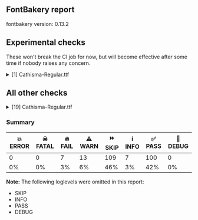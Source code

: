 ## FontBakery report

fontbakery version: 0.13.2





## Experimental checks

These won't break the CI job for now, but will become effective after some time if nobody raises any concern.


<details><summary>[1] Cathisma-Regular.ttf</summary>
<div>
<details>
    <summary>🔥 <b>FAIL</b> Check base characters have non-zero advance width. <a href="https://fontbakery.readthedocs.io/en/stable/fontbakery/checks/universal.html#base-has-width">base_has_width</a></summary>
    <div>







* 🔥 **FAIL** <p>The following glyphs had zero advance width:
- uniE005 (U+E005)</p>
 [code: zero-width-bases]



</div>
</details>
</div>
</details>




## All other checks



<details><summary>[19] Cathisma-Regular.ttf</summary>
<div>
<details>
    <summary>🔥 <b>FAIL</b> Checking OS/2 usWinAscent & usWinDescent. <a href="https://fontbakery.readthedocs.io/en/stable/fontbakery/checks/universal.html#family-win-ascent-and-descent">family/win_ascent_and_descent</a></summary>
    <div>







* 🔥 **FAIL** <p>OS/2.usWinAscent value should be equal or greater than 1041, but got 1020 instead</p>
 [code: ascent]



* 🔥 **FAIL** <p>OS/2.usWinDescent value should be equal or greater than 260, but got 250 instead</p>
 [code: descent]



</div>
</details>

<details>
    <summary>🔥 <b>FAIL</b> Checking Vertical Metric Linegaps. <a href="https://fontbakery.readthedocs.io/en/stable/fontbakery/checks/universal.html#linegaps">linegaps</a></summary>
    <div>







* 🔥 **FAIL** <p>hhea lineGap is not equal to 0.</p>
<p><em>Overridden</em>: This check was originally a WARN but was
overridden by the universal profile:
For Google Fonts, all messages from this check are considered FAILs.</p>
 [code: hhea]



</div>
</details>

<details>
    <summary>🔥 <b>FAIL</b> Shapes languages in all GF glyphsets. <a href="https://fontbakery.readthedocs.io/en/stable/fontbakery/checks/googlefonts.html#googlefonts-glyphsets-shape-languages">googlefonts/glyphsets/shape_languages</a></summary>
    <div>







* 🔥 **FAIL** <p>GF_TransLatin_Arabic glyphset:</p>
<table>
<thead>
<tr>
<th align="left">FAIL messages</th>
<th align="left">Languages</th>
</tr>
</thead>
<tbody>
<tr>
<td align="left">Mandatory orthography codepoints:</td>
<td align="left"></td>
</tr>
<tr>
<td align="left">The following base characters are missing from the font: Ҁ, Ꙁ, ꙃ, ѫ, ꙁ, ҁ, Ѭ, ѭ, ѩ, Ѫ, Ꙃ, Ѩ</td>
<td align="left">cu_Cyrl (Church Slavic)</td>
</tr>
</tbody>
</table>
 [code: failed-language-shaping]



</div>
</details>

<details>
    <summary>🔥 <b>FAIL</b> Check Google Fonts glyph coverage. <a href="https://fontbakery.readthedocs.io/en/stable/fontbakery/checks/googlefonts.html#googlefonts-glyph-coverage">googlefonts/glyph_coverage</a></summary>
    <div>







* 🔥 **FAIL** <p>Missing required codepoints:</p>
<pre><code>- 0x0023 (NUMBER SIGN)


- 0x0024 (DOLLAR SIGN)


- 0x0025 (PERCENT SIGN)


- 0x0026 (AMPERSAND)


- 0x002B (PLUS SIGN)


- 0x0030 (DIGIT ZERO)


- 0x0031 (DIGIT ONE)


- 0x0032 (DIGIT TWO)


- 0x0033 (DIGIT THREE)


- 0x0034 (DIGIT FOUR)


- 0x0035 (DIGIT FIVE)


- 0x0036 (DIGIT SIX)


- 0x0037 (DIGIT SEVEN)


- 0x0038 (DIGIT EIGHT)


- 0x0039 (DIGIT NINE)


- 0x003C (LESS-THAN SIGN)


- 0x003D (EQUALS SIGN)


- 0x003E (GREATER-THAN SIGN)


- 0x003F (QUESTION MARK)


- 0x0040 (COMMERCIAL AT)


- 0x0041 (LATIN CAPITAL LETTER A)


- 0x0042 (LATIN CAPITAL LETTER B)


- 0x0043 (LATIN CAPITAL LETTER C)


- 0x0044 (LATIN CAPITAL LETTER D)


- 0x0045 (LATIN CAPITAL LETTER E)


- 0x0046 (LATIN CAPITAL LETTER F)


- 0x0047 (LATIN CAPITAL LETTER G)


- 0x0048 (LATIN CAPITAL LETTER H)


- 0x0049 (LATIN CAPITAL LETTER I)


- 0x004A (LATIN CAPITAL LETTER J)


- 0x004B (LATIN CAPITAL LETTER K)


- 0x004C (LATIN CAPITAL LETTER L)


- 0x004D (LATIN CAPITAL LETTER M)


- 0x004E (LATIN CAPITAL LETTER N)


- 0x004F (LATIN CAPITAL LETTER O)


- 0x0050 (LATIN CAPITAL LETTER P)


- 0x0051 (LATIN CAPITAL LETTER Q)


- 0x0052 (LATIN CAPITAL LETTER R)


- 0x0053 (LATIN CAPITAL LETTER S)


- 0x0054 (LATIN CAPITAL LETTER T)


- 0x0055 (LATIN CAPITAL LETTER U)


- 0x0056 (LATIN CAPITAL LETTER V)


- 0x0057 (LATIN CAPITAL LETTER W)


- 0x0058 (LATIN CAPITAL LETTER X)


- 0x0059 (LATIN CAPITAL LETTER Y)


- 0x005A (LATIN CAPITAL LETTER Z)


- 0x005C (REVERSE SOLIDUS)


- 0x005E (CIRCUMFLEX ACCENT)


- 0x005F (LOW LINE)


- 0x0061 (LATIN SMALL LETTER A)


- 0x0062 (LATIN SMALL LETTER B)


- 0x0063 (LATIN SMALL LETTER C)


- 0x0064 (LATIN SMALL LETTER D)


- 0x0065 (LATIN SMALL LETTER E)


- 0x0066 (LATIN SMALL LETTER F)


- 0x0067 (LATIN SMALL LETTER G)


- 0x0068 (LATIN SMALL LETTER H)


- 0x0069 (LATIN SMALL LETTER I)


- 0x006A (LATIN SMALL LETTER J)


- 0x006B (LATIN SMALL LETTER K)


- 0x006C (LATIN SMALL LETTER L)


- 0x006D (LATIN SMALL LETTER M)


- 0x006E (LATIN SMALL LETTER N)


- 0x006F (LATIN SMALL LETTER O)


- 0x0070 (LATIN SMALL LETTER P)


- 0x0071 (LATIN SMALL LETTER Q)


- 0x0072 (LATIN SMALL LETTER R)


- 0x0073 (LATIN SMALL LETTER S)


- 0x0074 (LATIN SMALL LETTER T)


- 0x0075 (LATIN SMALL LETTER U)


- 0x0076 (LATIN SMALL LETTER V)


- 0x0077 (LATIN SMALL LETTER W)


- 0x0078 (LATIN SMALL LETTER X)


- 0x0079 (LATIN SMALL LETTER Y)


- 0x007A (LATIN SMALL LETTER Z)


- 0x007B (LEFT CURLY BRACKET)


- 0x007C (VERTICAL LINE)


- 0x007D (RIGHT CURLY BRACKET)


- 0x007E (TILDE)


- 0x00A1 (INVERTED EXCLAMATION MARK)


- 0x00A2 (CENT SIGN)


- 0x00A3 (POUND SIGN)


- 0x00A5 (YEN SIGN)


- 0x00A7 (SECTION SIGN)


- 0x00A8 (DIAERESIS)


- 0x00A9 (COPYRIGHT SIGN)


- 0x00AA (FEMININE ORDINAL INDICATOR)


- 0x00AE (REGISTERED SIGN)


- 0x00AF (MACRON)


- 0x00B0 (DEGREE SIGN)


- 0x00B4 (ACUTE ACCENT)


- 0x00B8 (CEDILLA)


- 0x00BA (MASCULINE ORDINAL INDICATOR)


- 0x00BF (INVERTED QUESTION MARK)


- 0x00C0 (LATIN CAPITAL LETTER A WITH GRAVE)


- 0x00C1 (LATIN CAPITAL LETTER A WITH ACUTE)


- 0x00C2 (LATIN CAPITAL LETTER A WITH CIRCUMFLEX)


- 0x00C3 (LATIN CAPITAL LETTER A WITH TILDE)


- 0x00C4 (LATIN CAPITAL LETTER A WITH DIAERESIS)


- 0x00C5 (LATIN CAPITAL LETTER A WITH RING ABOVE)


- 0x00C6 (LATIN CAPITAL LETTER AE)


- 0x00C7 (LATIN CAPITAL LETTER C WITH CEDILLA)


- 0x00C8 (LATIN CAPITAL LETTER E WITH GRAVE)


- 0x00C9 (LATIN CAPITAL LETTER E WITH ACUTE)


- 0x00CA (LATIN CAPITAL LETTER E WITH CIRCUMFLEX)


- 0x00CB (LATIN CAPITAL LETTER E WITH DIAERESIS)


- 0x00CC (LATIN CAPITAL LETTER I WITH GRAVE)


- 0x00CD (LATIN CAPITAL LETTER I WITH ACUTE)


- 0x00CE (LATIN CAPITAL LETTER I WITH CIRCUMFLEX)


- 0x00CF (LATIN CAPITAL LETTER I WITH DIAERESIS)


- 0x00D0 (LATIN CAPITAL LETTER ETH)


- 0x00D1 (LATIN CAPITAL LETTER N WITH TILDE)


- 0x00D2 (LATIN CAPITAL LETTER O WITH GRAVE)


- 0x00D3 (LATIN CAPITAL LETTER O WITH ACUTE)


- 0x00D4 (LATIN CAPITAL LETTER O WITH CIRCUMFLEX)


- 0x00D5 (LATIN CAPITAL LETTER O WITH TILDE)


- 0x00D6 (LATIN CAPITAL LETTER O WITH DIAERESIS)


- 0x00D7 (MULTIPLICATION SIGN)


- 0x00D8 (LATIN CAPITAL LETTER O WITH STROKE)


- 0x00D9 (LATIN CAPITAL LETTER U WITH GRAVE)


- 0x00DA (LATIN CAPITAL LETTER U WITH ACUTE)


- 0x00DB (LATIN CAPITAL LETTER U WITH CIRCUMFLEX)


- 0x00DC (LATIN CAPITAL LETTER U WITH DIAERESIS)


- 0x00DD (LATIN CAPITAL LETTER Y WITH ACUTE)


- 0x00DE (LATIN CAPITAL LETTER THORN)


- 0x00DF (LATIN SMALL LETTER SHARP S)


- 0x00E0 (LATIN SMALL LETTER A WITH GRAVE)


- 0x00E1 (LATIN SMALL LETTER A WITH ACUTE)


- 0x00E2 (LATIN SMALL LETTER A WITH CIRCUMFLEX)


- 0x00E3 (LATIN SMALL LETTER A WITH TILDE)


- 0x00E4 (LATIN SMALL LETTER A WITH DIAERESIS)


- 0x00E5 (LATIN SMALL LETTER A WITH RING ABOVE)


- 0x00E6 (LATIN SMALL LETTER AE)


- 0x00E7 (LATIN SMALL LETTER C WITH CEDILLA)


- 0x00E8 (LATIN SMALL LETTER E WITH GRAVE)


- 0x00E9 (LATIN SMALL LETTER E WITH ACUTE)


- 0x00EA (LATIN SMALL LETTER E WITH CIRCUMFLEX)


- 0x00EB (LATIN SMALL LETTER E WITH DIAERESIS)


- 0x00EC (LATIN SMALL LETTER I WITH GRAVE)


- 0x00ED (LATIN SMALL LETTER I WITH ACUTE)


- 0x00EE (LATIN SMALL LETTER I WITH CIRCUMFLEX)


- 0x00EF (LATIN SMALL LETTER I WITH DIAERESIS)


- 0x00F0 (LATIN SMALL LETTER ETH)


- 0x00F1 (LATIN SMALL LETTER N WITH TILDE)


- 0x00F2 (LATIN SMALL LETTER O WITH GRAVE)


- 0x00F3 (LATIN SMALL LETTER O WITH ACUTE)


- 0x00F4 (LATIN SMALL LETTER O WITH CIRCUMFLEX)


- 0x00F5 (LATIN SMALL LETTER O WITH TILDE)


- 0x00F6 (LATIN SMALL LETTER O WITH DIAERESIS)


- 0x00F7 (DIVISION SIGN)


- 0x00F8 (LATIN SMALL LETTER O WITH STROKE)


- 0x00F9 (LATIN SMALL LETTER U WITH GRAVE)


- 0x00FA (LATIN SMALL LETTER U WITH ACUTE)


- 0x00FB (LATIN SMALL LETTER U WITH CIRCUMFLEX)


- 0x00FC (LATIN SMALL LETTER U WITH DIAERESIS)


- 0x00FD (LATIN SMALL LETTER Y WITH ACUTE)


- 0x00FE (LATIN SMALL LETTER THORN)


- 0x00FF (LATIN SMALL LETTER Y WITH DIAERESIS)


- 0x0100 (LATIN CAPITAL LETTER A WITH MACRON)


- 0x0101 (LATIN SMALL LETTER A WITH MACRON)


- 0x0102 (LATIN CAPITAL LETTER A WITH BREVE)


- 0x0103 (LATIN SMALL LETTER A WITH BREVE)


- 0x0104 (LATIN CAPITAL LETTER A WITH OGONEK)


- 0x0105 (LATIN SMALL LETTER A WITH OGONEK)


- 0x0106 (LATIN CAPITAL LETTER C WITH ACUTE)


- 0x0107 (LATIN SMALL LETTER C WITH ACUTE)


- 0x010A (LATIN CAPITAL LETTER C WITH DOT ABOVE)


- 0x010B (LATIN SMALL LETTER C WITH DOT ABOVE)


- 0x010C (LATIN CAPITAL LETTER C WITH CARON)


- 0x010D (LATIN SMALL LETTER C WITH CARON)


- 0x010E (LATIN CAPITAL LETTER D WITH CARON)


- 0x010F (LATIN SMALL LETTER D WITH CARON)


- 0x0110 (LATIN CAPITAL LETTER D WITH STROKE)


- 0x0111 (LATIN SMALL LETTER D WITH STROKE)


- 0x0112 (LATIN CAPITAL LETTER E WITH MACRON)


- 0x0113 (LATIN SMALL LETTER E WITH MACRON)


- 0x0116 (LATIN CAPITAL LETTER E WITH DOT ABOVE)


- 0x0117 (LATIN SMALL LETTER E WITH DOT ABOVE)


- 0x0118 (LATIN CAPITAL LETTER E WITH OGONEK)


- 0x0119 (LATIN SMALL LETTER E WITH OGONEK)


- 0x011A (LATIN CAPITAL LETTER E WITH CARON)


- 0x011B (LATIN SMALL LETTER E WITH CARON)


- 0x011E (LATIN CAPITAL LETTER G WITH BREVE)


- 0x011F (LATIN SMALL LETTER G WITH BREVE)


- 0x0120 (LATIN CAPITAL LETTER G WITH DOT ABOVE)


- 0x0121 (LATIN SMALL LETTER G WITH DOT ABOVE)


- 0x0122 (LATIN CAPITAL LETTER G WITH CEDILLA)


- 0x0123 (LATIN SMALL LETTER G WITH CEDILLA)


- 0x0126 (LATIN CAPITAL LETTER H WITH STROKE)


- 0x0127 (LATIN SMALL LETTER H WITH STROKE)


- 0x012A (LATIN CAPITAL LETTER I WITH MACRON)


- 0x012B (LATIN SMALL LETTER I WITH MACRON)


- 0x012E (LATIN CAPITAL LETTER I WITH OGONEK)


- 0x012F (LATIN SMALL LETTER I WITH OGONEK)


- 0x0130 (LATIN CAPITAL LETTER I WITH DOT ABOVE)


- 0x0131 (LATIN SMALL LETTER DOTLESS I)


- 0x0136 (LATIN CAPITAL LETTER K WITH CEDILLA)


- 0x0137 (LATIN SMALL LETTER K WITH CEDILLA)


- 0x0139 (LATIN CAPITAL LETTER L WITH ACUTE)


- 0x013A (LATIN SMALL LETTER L WITH ACUTE)


- 0x013B (LATIN CAPITAL LETTER L WITH CEDILLA)


- 0x013C (LATIN SMALL LETTER L WITH CEDILLA)


- 0x013D (LATIN CAPITAL LETTER L WITH CARON)


- 0x013E (LATIN SMALL LETTER L WITH CARON)


- 0x0141 (LATIN CAPITAL LETTER L WITH STROKE)


- 0x0142 (LATIN SMALL LETTER L WITH STROKE)


- 0x0143 (LATIN CAPITAL LETTER N WITH ACUTE)


- 0x0144 (LATIN SMALL LETTER N WITH ACUTE)


- 0x0145 (LATIN CAPITAL LETTER N WITH CEDILLA)


- 0x0146 (LATIN SMALL LETTER N WITH CEDILLA)


- 0x0147 (LATIN CAPITAL LETTER N WITH CARON)


- 0x0148 (LATIN SMALL LETTER N WITH CARON)


- 0x0150 (LATIN CAPITAL LETTER O WITH DOUBLE ACUTE)


- 0x0151 (LATIN SMALL LETTER O WITH DOUBLE ACUTE)


- 0x0152 (LATIN CAPITAL LIGATURE OE)


- 0x0153 (LATIN SMALL LIGATURE OE)


- 0x0154 (LATIN CAPITAL LETTER R WITH ACUTE)


- 0x0155 (LATIN SMALL LETTER R WITH ACUTE)


- 0x0158 (LATIN CAPITAL LETTER R WITH CARON)


- 0x0159 (LATIN SMALL LETTER R WITH CARON)


- 0x015A (LATIN CAPITAL LETTER S WITH ACUTE)


- 0x015B (LATIN SMALL LETTER S WITH ACUTE)


- 0x015E (LATIN CAPITAL LETTER S WITH CEDILLA)


- 0x015F (LATIN SMALL LETTER S WITH CEDILLA)


- 0x0160 (LATIN CAPITAL LETTER S WITH CARON)


- 0x0161 (LATIN SMALL LETTER S WITH CARON)


- 0x0164 (LATIN CAPITAL LETTER T WITH CARON)


- 0x0165 (LATIN SMALL LETTER T WITH CARON)


- 0x016A (LATIN CAPITAL LETTER U WITH MACRON)


- 0x016B (LATIN SMALL LETTER U WITH MACRON)


- 0x016E (LATIN CAPITAL LETTER U WITH RING ABOVE)


- 0x016F (LATIN SMALL LETTER U WITH RING ABOVE)


- 0x0170 (LATIN CAPITAL LETTER U WITH DOUBLE ACUTE)


- 0x0171 (LATIN SMALL LETTER U WITH DOUBLE ACUTE)


- 0x0172 (LATIN CAPITAL LETTER U WITH OGONEK)


- 0x0173 (LATIN SMALL LETTER U WITH OGONEK)


- 0x0174 (LATIN CAPITAL LETTER W WITH CIRCUMFLEX)


- 0x0175 (LATIN SMALL LETTER W WITH CIRCUMFLEX)


- 0x0176 (LATIN CAPITAL LETTER Y WITH CIRCUMFLEX)


- 0x0177 (LATIN SMALL LETTER Y WITH CIRCUMFLEX)


- 0x0178 (LATIN CAPITAL LETTER Y WITH DIAERESIS)


- 0x0179 (LATIN CAPITAL LETTER Z WITH ACUTE)


- 0x017A (LATIN SMALL LETTER Z WITH ACUTE)


- 0x017B (LATIN CAPITAL LETTER Z WITH DOT ABOVE)


- 0x017C (LATIN SMALL LETTER Z WITH DOT ABOVE)


- 0x017D (LATIN CAPITAL LETTER Z WITH CARON)


- 0x017E (LATIN SMALL LETTER Z WITH CARON)


- 0x0218 (LATIN CAPITAL LETTER S WITH COMMA BELOW)


- 0x0219 (LATIN SMALL LETTER S WITH COMMA BELOW)


- 0x021A (LATIN CAPITAL LETTER T WITH COMMA BELOW)


- 0x021B (LATIN SMALL LETTER T WITH COMMA BELOW)


- 0x0237 (LATIN SMALL LETTER DOTLESS J)


- 0x02C6 (MODIFIER LETTER CIRCUMFLEX ACCENT)


- 0x02C7 (CARON)


- 0x02D8 (BREVE)


- 0x02D9 (DOT ABOVE)


- 0x02DA (RING ABOVE)


- 0x02DB (OGONEK)


- 0x02DC (SMALL TILDE)


- 0x02DD (DOUBLE ACUTE ACCENT)


- 0x0302 (COMBINING CIRCUMFLEX ACCENT)


- 0x0303 (COMBINING TILDE)


- 0x0304 (COMBINING MACRON)


- 0x0307 (COMBINING DOT ABOVE)


- 0x030A (COMBINING RING ABOVE)


- 0x030B (COMBINING DOUBLE ACUTE ACCENT)


- 0x030C (COMBINING CARON)


- 0x0326 (COMBINING COMMA BELOW)


- 0x0327 (COMBINING CEDILLA)


- 0x0328 (COMBINING OGONEK)


- 0x1E80 (LATIN CAPITAL LETTER W WITH GRAVE)


- 0x1E81 (LATIN SMALL LETTER W WITH GRAVE)


- 0x1E82 (LATIN CAPITAL LETTER W WITH ACUTE)


- 0x1E83 (LATIN SMALL LETTER W WITH ACUTE)


- 0x1E84 (LATIN CAPITAL LETTER W WITH DIAERESIS)


- 0x1E85 (LATIN SMALL LETTER W WITH DIAERESIS)


- 0x1E9E (LATIN CAPITAL LETTER SHARP S)


- 0x1EF2 (LATIN CAPITAL LETTER Y WITH GRAVE)


- 0x1EF3 (LATIN SMALL LETTER Y WITH GRAVE)


- 0x2022 (BULLET)


- 0x2026 (HORIZONTAL ELLIPSIS)


- 0x2039 (SINGLE LEFT-POINTING ANGLE QUOTATION MARK)


- 0x203A (SINGLE RIGHT-POINTING ANGLE QUOTATION MARK)


- 0x20AC (EURO SIGN)


- 0x2122 (TRADE MARK SIGN)


- 0x2212 (MINUS SIGN)
</code></pre>
 [code: missing-codepoints]



</div>
</details>

<details>
    <summary>🔥 <b>FAIL</b> Ensure font can render its own name. <a href="https://fontbakery.readthedocs.io/en/stable/fontbakery/checks/googlefonts.html#googlefonts-render-own-name">googlefonts/render_own_name</a></summary>
    <div>







* 🔥 **FAIL** <p>.notdef glyphs were found when attempting to render Cathisma</p>
 [code: render-own-name]



</div>
</details>

<details>
    <summary>🔥 <b>FAIL</b> Check font follows the Google Fonts vertical metric schema <a href="https://fontbakery.readthedocs.io/en/stable/fontbakery/checks/googlefonts.html#googlefonts-vertical-metrics">googlefonts/vertical_metrics</a></summary>
    <div>







* 🔥 **FAIL** <p>OS/2.sTypoLineGap is &quot;90&quot; it should be 0</p>
 [code: bad-OS/2.sTypoLineGap]



* 🔥 **FAIL** <p>hhea.lineGap is &quot;90&quot; it should be 0</p>
 [code: bad-hhea.lineGap]



</div>
</details>

<details>
    <summary>⚠️ <b>WARN</b> Check glyphs in mark glyph class are non-spacing. <a href="https://fontbakery.readthedocs.io/en/stable/fontbakery/checks/opentype.html#opentype-gdef-spacing-marks">opentype/gdef_spacing_marks</a></summary>
    <div>







* ⚠️ **WARN** <p>The following glyphs seem to be spacing (because they have width &gt; 0 on the hmtx table) so they may be in the GDEF mark glyph class by mistake, or they should have zero width instead:
acutecomb (U+0301), gravecomb (U+0300), uni0311 (U+0311), uni033E (U+033E), uni0483 (U+0483), uni0486 (U+0486), uni0487 (U+0487), uni2DE1 (U+2DE1), uni2DE10487 (U+F4E1), uni2DE2 (U+2DE2), uni2DE20487 (U+F4E2), uni2DE3 (U+2DE3), uni2DE4 (U+2DE4), uni2DE5 (U+2DE5), uni2DE9 (U+2DE9), uni2DE90487 (U+F4E9), uni2DEA (U+2DEA), uni2DEA0487 (U+F4EA), uni2DEC (U+2DEC), uni2DEC0487 (U+F4EC), uni2DED (U+2DED), uni2DED0487 (U+F4ED), uni2DEF (U+2DEF), uni2DF1 (U+2DF1), uni2DF10487 (U+F4F1), uniE000 (U+E000), uniE002 (U+E002) and uniE004 (U+E004)</p>
 [code: spacing-mark-glyphs]



</div>
</details>

<details>
    <summary>⚠️ <b>WARN</b> Check if each glyph has the recommended amount of contours. <a href="https://fontbakery.readthedocs.io/en/stable/fontbakery/checks/universal.html#contour-count">contour_count</a></summary>
    <div>







* ⚠️ **WARN** <p>This check inspects the glyph outlines and detects the total number of contours in each of them. The expected values are infered from the typical ammounts of contours observed in a large collection of reference font families. The divergences listed below may simply indicate a significantly different design on some of your glyphs. On the other hand, some of these may flag actual bugs in the font such as glyphs mapped to an incorrect codepoint. Please consider reviewing the design and codepoint assignment of these to make sure they are correct.</p>
<p>The following glyphs do not have the recommended number of contours:</p>
<pre><code>- Glyph name: .null	Contours detected: 5	Expected: 0

- Glyph name: asterisk	Contours detected: 2	Expected: 1 or 4

- Glyph name: sfthyphen	Contours detected: 1	Expected: 0

- Glyph name: afii10051	Contours detected: 5	Expected: 1

- Glyph name: afii10057	Contours detected: 5	Expected: 1

- Glyph name: afii10058	Contours detected: 5	Expected: 2

- Glyph name: afii10059	Contours detected: 5	Expected: 2

- Glyph name: afii10060	Contours detected: 5	Expected: 1

- Glyph name: afii10145	Contours detected: 5	Expected: 1

- Glyph name: afii10030	Contours detected: 2	Expected: 1

- Glyph name: uni042F	Contours detected: 5	Expected: 2

- Glyph name: afii10070	Contours detected: 1	Expected: 2

- Glyph name: uni044F	Contours detected: 5	Expected: 2

- Glyph name: uni0450	Contours detected: 2	Expected: 3

- Glyph name: afii10071	Contours detected: 3	Expected: 4

- Glyph name: afii10099	Contours detected: 5	Expected: 1

- Glyph name: uni0456	Contours detected: 1	Expected: 2

- Glyph name: afii10105	Contours detected: 5	Expected: 2

- Glyph name: afii10106	Contours detected: 5	Expected: 2

- Glyph name: afii10107	Contours detected: 5	Expected: 2

- Glyph name: afii10108	Contours detected: 5	Expected: 1

- Glyph name: afii10193	Contours detected: 5	Expected: 1 or 2

- Glyph name: uni0464	Contours detected: 5	Expected: 1

- Glyph name: uni0465	Contours detected: 5	Expected: 1

- Glyph name: uni046E	Contours detected: 1	Expected: 2

- Glyph name: uni046F	Contours detected: 1	Expected: 2

- Glyph name: .null	Contours detected: 5	Expected: 0

- Glyph name: asterisk	Contours detected: 2	Expected: 1 or 4

- Glyph name: uni042F	Contours detected: 5	Expected: 2

- Glyph name: uni044F	Contours detected: 5	Expected: 2

- Glyph name: uni0450	Contours detected: 2	Expected: 3

- Glyph name: uni0456	Contours detected: 1	Expected: 2

- Glyph name: uni0464	Contours detected: 5	Expected: 1

- Glyph name: uni0465	Contours detected: 5	Expected: 1

- Glyph name: uni046E	Contours detected: 1	Expected: 2

- Glyph name: uni046F	Contours detected: 1	Expected: 2
</code></pre>
 [code: contour-count]



</div>
</details>

<details>
    <summary>⚠️ <b>WARN</b> Does GPOS table have kerning information? This check skips monospaced fonts as defined by post.isFixedPitch value <a href="https://fontbakery.readthedocs.io/en/stable/fontbakery/checks/universal.html#gpos-kerning-info">gpos_kerning_info</a></summary>
    <div>







* ⚠️ **WARN** <p>GPOS table lacks kerning information.</p>
 [code: lacks-kern-info]



</div>
</details>

<details>
    <summary>⚠️ <b>WARN</b> Does the font contain a soft hyphen? <a href="https://fontbakery.readthedocs.io/en/stable/fontbakery/checks/universal.html#soft-hyphen">soft_hyphen</a></summary>
    <div>







* ⚠️ **WARN** <p>This font has a 'Soft Hyphen' character.</p>
 [code: softhyphen]



</div>
</details>

<details>
    <summary>⚠️ <b>WARN</b> Validate size, and resolution of article images, and ensure article page has minimum length and includes visual assets. <a href="https://fontbakery.readthedocs.io/en/stable/fontbakery/checks/googlefonts.html#googlefonts-article-images">googlefonts/article/images</a></summary>
    <div>







* ⚠️ **WARN** <p>Family metadata at fonts/ttf does not have an article.</p>
 [code: lacks-article]



</div>
</details>

<details>
    <summary>⚠️ <b>WARN</b> Check for codepoints not covered by METADATA subsets. <a href="https://fontbakery.readthedocs.io/en/stable/fontbakery/checks/googlefonts.html#googlefonts-metadata-unreachable-subsetting">googlefonts/metadata/unreachable_subsetting</a></summary>
    <div>







* ⚠️ **WARN** <p>The following codepoints supported by the font are not covered by
any subsets defined in the font's metadata file, and will never
be served. You can solve this by either manually adding additional
subset declarations to METADATA.pb, or by editing the glyphset
definitions.</p>
<ul>
<li>U+0306 COMBINING BREVE: try adding one of: old-permic, tifinagh</li>
<li>U+030F COMBINING DOUBLE GRAVE ACCENT: not included in any glyphset definition</li>
<li>U+0311 COMBINING INVERTED BREVE: try adding one of: todhri, coptic</li>
<li>U+033E COMBINING VERTICAL TILDE: not included in any glyphset definition</li>
<li>U+2003 EM SPACE: try adding nushu</li>
<li>U+2004 THREE-PER-EM SPACE: try adding symbols2</li>
<li>U+2005 FOUR-PER-EM SPACE: try adding symbols2</li>
<li>U+2006 SIX-PER-EM SPACE: try adding symbols2</li>
<li>U+2007 FIGURE SPACE: try adding symbols2</li>
<li>U+2008 PUNCTUATION SPACE: try adding symbols2</li>
<li>U+200A HAIR SPACE: try adding symbols2</li>
<li>U+200C ZERO WIDTH NON-JOINER: try adding one of: batak, kaithi, hanunoo, gujarati, kannada, khmer, psalter-pahlavi, tai-viet, devanagari, kharoshthi, manichaean, takri, thaana, myanmar, grantha, mandaic, lao, bengali, yi, oriya, syloti-nagri, sogdian, thai, chakma, new-tai-lue, tifinagh, mahajani, balinese, hatran, modi, duployan, brahmi, khudawadi, sharada, lepcha, telugu, tagbanwa, tai-le, kayah-li, malayalam, sinhala, khojki, bhaiksuki, limbu, tai-tham, saurashtra, nko, siddham, dogra, newa, tagalog, tamil, sundanese, warang-citi, meetei-mayek, tirhuta, gunjala-gondi, pahawh-hmong, hebrew, cham, syriac, buhid, masaram-gondi, avestan, arabic, hanifi-rohingya, rejang, gurmukhi, tibetan, mongolian, phags-pa, zanabazar-square, buginese, javanese</li>
<li>U+200D ZERO WIDTH JOINER: try adding one of: batak, kaithi, hanunoo, gujarati, kannada, khmer, psalter-pahlavi, tai-viet, devanagari, kharoshthi, manichaean, takri, thaana, myanmar, grantha, mandaic, lao, bengali, yi, oriya, syloti-nagri, sogdian, thai, chakma, new-tai-lue, tifinagh, mahajani, balinese, modi, duployan, brahmi, khudawadi, sharada, lepcha, telugu, tagbanwa, tai-le, kayah-li, malayalam, sinhala, khojki, bhaiksuki, limbu, tai-tham, saurashtra, nko, siddham, dogra, newa, tagalog, tamil, sundanese, warang-citi, meetei-mayek, tirhuta, gunjala-gondi, pahawh-hmong, hebrew, cham, syriac, old-hungarian, buhid, masaram-gondi, avestan, arabic, hanifi-rohingya, rejang, gurmukhi, tibetan, mongolian, phags-pa, zanabazar-square, buginese, javanese</li>
<li>U+2027 HYPHENATION POINT: not included in any glyphset definition</li>
<li>U+202F NARROW NO-BREAK SPACE: try adding one of: mongolian, yi, phags-pa</li>
<li>U+2E2F VERTICAL TILDE: not included in any glyphset definition</li>
<li>U+E000 : not included in any glyphset definition</li>
<li>U+E002 : not included in any glyphset definition</li>
<li>U+E004 : not included in any glyphset definition</li>
<li>U+E005 : not included in any glyphset definition</li>
<li>U+F4E1 : not included in any glyphset definition</li>
<li>U+F4E2 : not included in any glyphset definition</li>
<li>U+F4E9 : not included in any glyphset definition</li>
<li>U+F4EA : not included in any glyphset definition</li>
<li>U+F4EC : not included in any glyphset definition</li>
<li>U+F4ED : not included in any glyphset definition</li>
<li>U+F4F1 : not included in any glyphset definition</li>
</ul>
<p>Or you can add the above codepoints to one of the subsets supported by the font: <code>cyrillic</code>, <code>cyrillic-ext</code>, <code>latin-ext</code></p>
 [code: unreachable-subsetting]



</div>
</details>

<details>
    <summary>⚠️ <b>WARN</b> Ensure dotted circle glyph is present and can attach marks. <a href="https://fontbakery.readthedocs.io/en/stable/fontbakery/checks/universal.html#dotted-circle">dotted_circle</a></summary>
    <div>







* ⚠️ **WARN** <p>No dotted circle glyph present</p>
 [code: missing-dotted-circle]



</div>
</details>

<details>
    <summary>⚠️ <b>WARN</b> Ensure soft_dotted characters lose their dot when combined with marks that replace the dot. <a href="https://fontbakery.readthedocs.io/en/stable/fontbakery/checks/universal.html#soft-dotted">soft_dotted</a></summary>
    <div>







* ⚠️ **WARN** <p>The dot of soft dotted characters used in orthographies <em>must</em> disappear in the following strings: і́</p>
<p>The dot of soft dotted characters <em>should</em> disappear in other cases, for example: і̀ і̆ і̏ і̑ і̾ і҃ і҆ і҇ іⷡ іⷢ іⷣ іⷤ іⷥ іⷩ іⷪ іⷬ іⷭ іⷮ іⷯ іⷱ</p>
 [code: soft-dotted]



</div>
</details>

<details>
    <summary>⚠️ <b>WARN</b> Are there any misaligned on-curve points? <a href="https://fontbakery.readthedocs.io/en/stable/fontbakery/checks/universal.html#outline-alignment-miss">outline_alignment_miss</a></summary>
    <div>







* ⚠️ **WARN** <p>The following glyphs have on-curve points which have potentially incorrect y coordinates:</p>
<pre><code>* afii10021 (U+0414): X=37.5,Y=700.5 (should be at cap-height 700?)

* afii10022 (U+0415): X=96.0,Y=-2.0 (should be at baseline 0?)

* afii10023 (U+0401): X=96.0,Y=-2.0 (should be at baseline 0?)

* afii10024 (U+0416): X=90.0,Y=701.0 (should be at cap-height 700?)

* afii10024 (U+0416): X=265.0,Y=701.0 (should be at cap-height 700?)

* afii10025 (U+0417): X=149.0,Y=-2.0 (should be at baseline 0?)

* afii10028 (U+041A): X=155.0,Y=701.0 (should be at cap-height 700?)

* afii10032 (U+041E): X=107.0,Y=1.0 (should be at baseline 0?)

* afii10032 (U+041E): X=138.0,Y=1.0 (should be at baseline 0?)

* afii10035 (U+0421): X=96.0,Y=-2.0 (should be at baseline 0?)

* afii10048 (U+042E): X=217.0,Y=1.0 (should be at baseline 0?)

* afii10048 (U+042E): X=248.0,Y=1.0 (should be at baseline 0?)

* afii10053 (U+0404): X=96.0,Y=-2.0 (should be at baseline 0?)

* afii10054 (U+0405): X=107.0,Y=1.0 (should be at baseline 0?)

* afii10054 (U+0405): X=138.0,Y=1.0 (should be at baseline 0?)

* afii10061 (U+040C): X=155.0,Y=701.0 (should be at cap-height 700?)

* afii10069 (U+0434): X=37.5,Y=700.5 (should be at cap-height 700?)

* afii10070 (U+0435): X=96.0,Y=-2.0 (should be at baseline 0?)

* afii10071 (U+0451): X=96.0,Y=-2.0 (should be at baseline 0?)

* afii10072 (U+0436): X=90.0,Y=701.0 (should be at cap-height 700?)

* afii10072 (U+0436): X=265.0,Y=701.0 (should be at cap-height 700?)

* afii10073 (U+0437): X=149.0,Y=-2.0 (should be at baseline 0?)

* afii10076 (U+043A): X=155.0,Y=701.0 (should be at cap-height 700?)

* afii10080 (U+043E): X=107.0,Y=1.0 (should be at baseline 0?)

* afii10080 (U+043E): X=138.0,Y=1.0 (should be at baseline 0?)

* afii10083 (U+0441): X=96.0,Y=-2.0 (should be at baseline 0?)

* afii10096 (U+044E): X=217.0,Y=1.0 (should be at baseline 0?)

* afii10096 (U+044E): X=248.0,Y=1.0 (should be at baseline 0?)

* afii10101 (U+0454): X=96.0,Y=-2.0 (should be at baseline 0?)

* afii10102 (U+0455): X=107.0,Y=1.0 (should be at baseline 0?)

* afii10102 (U+0455): X=138.0,Y=1.0 (should be at baseline 0?)

* afii10109 (U+045C): X=155.0,Y=701.0 (should be at cap-height 700?)

* asterisk (U+002A): X=235.0,Y=702.0 (should be at cap-height 700?)

* asterisk (U+002A): X=13.0,Y=702.0 (should be at cap-height 700?)

* asterisk (U+002A): X=235.0,Y=702.0 (should be at cap-height 700?)

* asterisk (U+002A): X=206.0,Y=702.0 (should be at cap-height 700?)

* asterisk (U+002A): X=43.0,Y=702.0 (should be at cap-height 700?)

* asterisk (U+002A): X=206.0,Y=702.0 (should be at cap-height 700?)

* uni0400 (U+0400): X=96.0,Y=-2.0 (should be at baseline 0?)

* uni042D (U+042D): X=162.0,Y=-2.0 (should be at baseline 0?)

* uni044D (U+044D): X=162.0,Y=-2.0 (should be at baseline 0?)

* uni0450 (U+0450): X=96.0,Y=-2.0 (should be at baseline 0?)

* uni0460 (U+0460): X=227.0,Y=0.5 (should be at baseline 0?)

* uni0460 (U+0460): X=128.5,Y=0.5 (should be at baseline 0?)

* uni0461 (U+0461): X=227.0,Y=0.5 (should be at baseline 0?)

* uni0461 (U+0461): X=128.5,Y=0.5 (should be at baseline 0?)

* uni046E (U+046E): X=149.0,Y=-2.0 (should be at baseline 0?)

* uni046F (U+046F): X=149.0,Y=-2.0 (should be at baseline 0?)

* uni0472 (U+0472): X=346.0,Y=2.0 (should be at baseline 0?)

* uni0472 (U+0472): X=343.5,Y=-1.5 (should be at baseline 0?)

* uni0472 (U+0472): X=339.0,Y=-1.0 (should be at baseline 0?)

* uni0472 (U+0472): X=16.0,Y=-1.0 (should be at baseline 0?)

* uni0472 (U+0472): X=11.5,Y=-1.5 (should be at baseline 0?)

* uni0472 (U+0472): X=9.0,Y=2.0 (should be at baseline 0?)

* uni0472 (U+0472): X=346.0,Y=2.0 (should be at baseline 0?)

* uni0472 (U+0472): X=193.0,Y=1.0 (should be at baseline 0?)

* uni0472 (U+0472): X=162.0,Y=1.0 (should be at baseline 0?)

* uni0473 (U+0473): X=346.0,Y=2.0 (should be at baseline 0?)

* uni0473 (U+0473): X=343.5,Y=-1.5 (should be at baseline 0?)

* uni0473 (U+0473): X=339.0,Y=-1.0 (should be at baseline 0?)

* uni0473 (U+0473): X=16.0,Y=-1.0 (should be at baseline 0?)

* uni0473 (U+0473): X=11.5,Y=-1.5 (should be at baseline 0?)

* uni0473 (U+0473): X=9.0,Y=2.0 (should be at baseline 0?)

* uni0473 (U+0473): X=346.0,Y=2.0 (should be at baseline 0?)

* uni0473 (U+0473): X=193.0,Y=1.0 (should be at baseline 0?)

* uni0473 (U+0473): X=162.0,Y=1.0 (should be at baseline 0?)

* uni0478 (U+0478): X=107.0,Y=1.0 (should be at baseline 0?)

* uni0478 (U+0478): X=138.0,Y=1.0 (should be at baseline 0?)

* uni0479 (U+0479): X=107.0,Y=1.0 (should be at baseline 0?)

* uni0479 (U+0479): X=138.0,Y=1.0 (should be at baseline 0?)

* uni047A (U+047A): X=186.0,Y=-1.0 (should be at baseline 0?)

* uni047A (U+047A): X=218.0,Y=1.0 (should be at baseline 0?)

* uni047A (U+047A): X=107.0,Y=1.0 (should be at baseline 0?)

* uni047A (U+047A): X=138.0,Y=-1.0 (should be at baseline 0?)

* uni047B (U+047B): X=186.0,Y=-1.0 (should be at baseline 0?)

* uni047B (U+047B): X=218.0,Y=1.0 (should be at baseline 0?)

* uni047B (U+047B): X=107.0,Y=1.0 (should be at baseline 0?)

* uni047B (U+047B): X=138.0,Y=-1.0 (should be at baseline 0?)

* uni047C (U+047C): X=227.0,Y=0.5 (should be at baseline 0?)

* uni047C (U+047C): X=128.5,Y=0.5 (should be at baseline 0?)

* uni047D (U+047D): X=227.0,Y=0.5 (should be at baseline 0?)

* uni047D (U+047D): X=128.5,Y=0.5 (should be at baseline 0?)

* uni047E (U+047E): X=227.0,Y=0.5 (should be at baseline 0?)

* uni047E (U+047E): X=128.5,Y=0.5 (should be at baseline 0?)

* uni047F (U+047F): X=227.0,Y=0.5 (should be at baseline 0?)

* uni047F (U+047F): X=128.5,Y=0.5 (should be at baseline 0?)

* uni1C82 (U+1C82): X=99.0,Y=1.0 (should be at baseline 0?)

* uni1C82 (U+1C82): X=130.0,Y=1.0 (should be at baseline 0?)

* uniA64C (U+A64C): X=227.0,Y=0.5 (should be at baseline 0?)

* uniA64C (U+A64C): X=128.5,Y=0.5 (should be at baseline 0?)

* uniA64D (U+A64D): X=227.0,Y=0.5 (should be at baseline 0?)

* uniA64D (U+A64D): X=128.5,Y=0.5 (should be at baseline 0?)

* uniA673 (U+A673): X=235.0,Y=702.0 (should be at cap-height 700?)

* uniA673 (U+A673): X=13.0,Y=702.0 (should be at cap-height 700?)

* uniA673 (U+A673): X=235.0,Y=702.0 (should be at cap-height 700?)

* uniA673 (U+A673): X=206.0,Y=702.0 (should be at cap-height 700?)

* uniA673 (U+A673): X=43.0,Y=702.0 (should be at cap-height 700?)

* uniA673 (U+A673): X=206.0,Y=702.0 (should be at cap-height 700?)
</code></pre>
 [code: found-misalignments]



</div>
</details>

<details>
    <summary>⚠️ <b>WARN</b> Do any segments have colinear vectors? <a href="https://fontbakery.readthedocs.io/en/stable/fontbakery/checks/universal.html#outline-colinear-vectors">outline_colinear_vectors</a></summary>
    <div>







* ⚠️ **WARN** <p>The following glyphs have colinear vectors:</p>
<pre><code>* uni0474 (U+0474): L&lt;&lt;152.0,644.0&gt;--&lt;124.0,51.0&gt;&gt; -&gt; L&lt;&lt;124.0,51.0&gt;--&lt;125.0,10.0&gt;&gt;

* uni0475 (U+0475): L&lt;&lt;152.0,644.0&gt;--&lt;124.0,51.0&gt;&gt; -&gt; L&lt;&lt;124.0,51.0&gt;--&lt;125.0,10.0&gt;&gt;

* uni0476 (U+0476): L&lt;&lt;152.0,644.0&gt;--&lt;124.0,51.0&gt;&gt; -&gt; L&lt;&lt;124.0,51.0&gt;--&lt;125.0,10.0&gt;&gt;

* uni0477 (U+0477): L&lt;&lt;152.0,644.0&gt;--&lt;124.0,51.0&gt;&gt; -&gt; L&lt;&lt;124.0,51.0&gt;--&lt;125.0,10.0&gt;&gt;
</code></pre>
 [code: found-colinear-vectors]



</div>
</details>

<details>
    <summary>⚠️ <b>WARN</b> Do outlines contain any jaggy segments? <a href="https://fontbakery.readthedocs.io/en/stable/fontbakery/checks/universal.html#outline-jaggy-segments">outline_jaggy_segments</a></summary>
    <div>







* ⚠️ **WARN** <p>The following glyphs have jaggy segments:</p>
<pre><code>* afii10019 (U+0412): B&lt;&lt;114.5,480.0&gt;-&lt;114.0,480.0&gt;-&lt;114.0,481.0&gt;&gt;/B&lt;&lt;114.0,481.0&gt;-&lt;113.0,475.0&gt;-&lt;110.0,469.5&gt;&gt; = 9.462322208025613

* afii10021 (U+0414): L&lt;&lt;136.0,10.0&gt;--&lt;136.0,529.0&gt;&gt;/B&lt;&lt;136.0,529.0&gt;-&lt;130.0,501.0&gt;-&lt;122.0,479.0&gt;&gt; = 12.094757077012089

* afii10026 (U+0418): L&lt;&lt;100.0,790.0&gt;--&lt;100.0,230.0&gt;&gt;/L&lt;&lt;100.0,230.0&gt;--&lt;145.0,605.0&gt;&gt; = 6.842773412630916

* afii10026 (U+0418): L&lt;&lt;145.0,10.0&gt;--&lt;145.0,520.0&gt;&gt;/L&lt;&lt;145.0,520.0&gt;--&lt;100.0,145.0&gt;&gt; = 6.842773412630916

* afii10027 (U+0419): L&lt;&lt;100.0,790.0&gt;--&lt;100.0,230.0&gt;&gt;/L&lt;&lt;100.0,230.0&gt;--&lt;145.0,605.0&gt;&gt; = 6.842773412630916

* afii10027 (U+0419): L&lt;&lt;145.0,10.0&gt;--&lt;145.0,520.0&gt;&gt;/L&lt;&lt;145.0,520.0&gt;--&lt;100.0,145.0&gt;&gt; = 6.842773412630916

* afii10030 (U+041C): L&lt;&lt;210.0,790.0&gt;--&lt;210.0,230.0&gt;&gt;/L&lt;&lt;210.0,230.0&gt;--&lt;255.0,605.0&gt;&gt; = 6.842773412630916

* afii10030 (U+041C): L&lt;&lt;255.0,10.0&gt;--&lt;255.0,520.0&gt;&gt;/L&lt;&lt;255.0,520.0&gt;--&lt;210.0,145.0&gt;&gt; = 6.842773412630916

* afii10034 (U+0420): L&lt;&lt;100.0,787.0&gt;--&lt;100.0,370.0&gt;&gt;/B&lt;&lt;100.0,370.0&gt;-&lt;103.0,382.0&gt;-&lt;109.0,398.0&gt;&gt; = 14.036243467926457

* afii10062 (U+040E): L&lt;&lt;97.0,790.0&gt;--&lt;125.0,346.0&gt;&gt;/L&lt;&lt;125.0,346.0&gt;--&lt;145.0,715.0&gt;&gt; = 6.710895534736985

* afii10067 (U+0432): B&lt;&lt;114.5,480.0&gt;-&lt;114.0,480.0&gt;-&lt;114.0,481.0&gt;&gt;/B&lt;&lt;114.0,481.0&gt;-&lt;113.0,475.0&gt;-&lt;110.0,469.5&gt;&gt; = 9.462322208025613

* afii10069 (U+0434): L&lt;&lt;136.0,10.0&gt;--&lt;136.0,529.0&gt;&gt;/B&lt;&lt;136.0,529.0&gt;-&lt;130.0,501.0&gt;-&lt;122.0,479.0&gt;&gt; = 12.094757077012089

* afii10074 (U+0438): L&lt;&lt;100.0,790.0&gt;--&lt;100.0,230.0&gt;&gt;/L&lt;&lt;100.0,230.0&gt;--&lt;145.0,605.0&gt;&gt; = 6.842773412630916

* afii10074 (U+0438): L&lt;&lt;145.0,10.0&gt;--&lt;145.0,520.0&gt;&gt;/L&lt;&lt;145.0,520.0&gt;--&lt;100.0,145.0&gt;&gt; = 6.842773412630916

* afii10075 (U+0439): L&lt;&lt;100.0,790.0&gt;--&lt;100.0,230.0&gt;&gt;/L&lt;&lt;100.0,230.0&gt;--&lt;145.0,605.0&gt;&gt; = 6.842773412630916

* afii10075 (U+0439): L&lt;&lt;145.0,10.0&gt;--&lt;145.0,520.0&gt;&gt;/L&lt;&lt;145.0,520.0&gt;--&lt;100.0,145.0&gt;&gt; = 6.842773412630916

* afii10078 (U+043C): L&lt;&lt;210.0,790.0&gt;--&lt;210.0,230.0&gt;&gt;/L&lt;&lt;210.0,230.0&gt;--&lt;255.0,605.0&gt;&gt; = 6.842773412630916

* afii10078 (U+043C): L&lt;&lt;255.0,10.0&gt;--&lt;255.0,520.0&gt;&gt;/L&lt;&lt;255.0,520.0&gt;--&lt;210.0,145.0&gt;&gt; = 6.842773412630916

* afii10082 (U+0440): L&lt;&lt;100.0,787.0&gt;--&lt;100.0,370.0&gt;&gt;/B&lt;&lt;100.0,370.0&gt;-&lt;103.0,382.0&gt;-&lt;109.0,398.0&gt;&gt; = 14.036243467926457

* afii10110 (U+045E): L&lt;&lt;97.0,790.0&gt;--&lt;125.0,346.0&gt;&gt;/L&lt;&lt;125.0,346.0&gt;--&lt;145.0,715.0&gt;&gt; = 6.710895534736985

* uni040D (U+040D): L&lt;&lt;100.0,790.0&gt;--&lt;100.0,230.0&gt;&gt;/L&lt;&lt;100.0,230.0&gt;--&lt;145.0,605.0&gt;&gt; = 6.842773412630916

* uni040D (U+040D): L&lt;&lt;145.0,10.0&gt;--&lt;145.0,520.0&gt;&gt;/L&lt;&lt;145.0,520.0&gt;--&lt;100.0,145.0&gt;&gt; = 6.842773412630916

* uni0423 (U+0423): L&lt;&lt;97.0,790.0&gt;--&lt;125.0,346.0&gt;&gt;/L&lt;&lt;125.0,346.0&gt;--&lt;145.0,715.0&gt;&gt; = 6.710895534736985

* uni0443 (U+0443): L&lt;&lt;97.0,790.0&gt;--&lt;125.0,346.0&gt;&gt;/L&lt;&lt;125.0,346.0&gt;--&lt;145.0,715.0&gt;&gt; = 6.710895534736985

* uni045D (U+045D): L&lt;&lt;100.0,790.0&gt;--&lt;100.0,230.0&gt;&gt;/L&lt;&lt;100.0,230.0&gt;--&lt;145.0,605.0&gt;&gt; = 6.842773412630916

* uni045D (U+045D): L&lt;&lt;145.0,10.0&gt;--&lt;145.0,520.0&gt;&gt;/L&lt;&lt;145.0,520.0&gt;--&lt;100.0,145.0&gt;&gt; = 6.842773412630916

* uni0474 (U+0474): L&lt;&lt;97.0,790.0&gt;--&lt;119.0,172.0&gt;&gt;/L&lt;&lt;119.0,172.0&gt;--&lt;145.0,715.0&gt;&gt; = 4.780145210965966

* uni0475 (U+0475): L&lt;&lt;97.0,790.0&gt;--&lt;119.0,172.0&gt;&gt;/L&lt;&lt;119.0,172.0&gt;--&lt;145.0,715.0&gt;&gt; = 4.780145210965966

* uni0476 (U+0476): L&lt;&lt;97.0,790.0&gt;--&lt;119.0,172.0&gt;&gt;/L&lt;&lt;119.0,172.0&gt;--&lt;145.0,715.0&gt;&gt; = 4.780145210965966

* uni0477 (U+0477): L&lt;&lt;97.0,790.0&gt;--&lt;119.0,172.0&gt;&gt;/L&lt;&lt;119.0,172.0&gt;--&lt;145.0,715.0&gt;&gt; = 4.780145210965966

* uni0478 (U+0478): L&lt;&lt;332.0,790.0&gt;--&lt;360.0,346.0&gt;&gt;/L&lt;&lt;360.0,346.0&gt;--&lt;380.0,715.0&gt;&gt; = 6.710895534736985

* uni0479 (U+0479): L&lt;&lt;332.0,790.0&gt;--&lt;360.0,346.0&gt;&gt;/L&lt;&lt;360.0,346.0&gt;--&lt;380.0,715.0&gt;&gt; = 6.710895534736985
</code></pre>
 [code: found-jaggy-segments]



</div>
</details>

<details>
    <summary>⚠️ <b>WARN</b> Ensure fonts have ScriptLangTags declared on the 'meta' table. <a href="https://fontbakery.readthedocs.io/en/stable/fontbakery/checks/googlefonts.html#googlefonts-meta-script-lang-tags">googlefonts/meta/script_lang_tags</a></summary>
    <div>







* ⚠️ **WARN** <p>This font file does not have a 'meta' table.</p>
 [code: lacks-meta-table]



</div>
</details>

<details>
    <summary>⚠️ <b>WARN</b> Checking OS/2 achVendID. <a href="https://fontbakery.readthedocs.io/en/stable/fontbakery/checks/googlefonts.html#googlefonts-vendor-id">googlefonts/vendor_id</a></summary>
    <div>







* ⚠️ **WARN** <p>OS/2 VendorID is 'PfEd', a font editor default. If you registered it recently, then it's safe to ignore this warning message. Otherwise, you should set it to your own unique 4 character code, and register it with Microsoft at <a href="https://www.microsoft.com/typography/links/vendorlist.aspx">https://www.microsoft.com/typography/links/vendorlist.aspx</a></p>
 [code: bad]



</div>
</details>
</div>
</details>




### Summary

| 💥 ERROR | ☠ FATAL | 🔥 FAIL | ⚠️ WARN | ⏩ SKIP | ℹ️ INFO | ✅ PASS | 🔎 DEBUG | 
| ---|---|---|---|---|---|---|---|
| 0 | 0 | 7 | 13 | 109 | 7 | 100 | 0 | 
| 0% | 0% | 3% | 6% | 46% | 3% | 42% | 0% | 



**Note:** The following loglevels were omitted in this report:


* SKIP
* INFO
* PASS
* DEBUG
